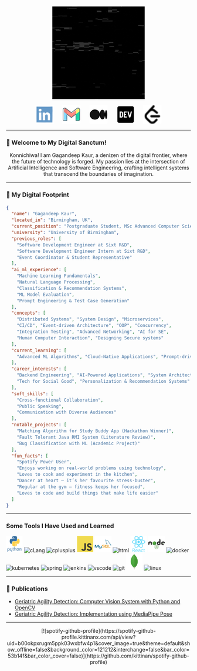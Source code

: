 <p align="center">
  <img src="assets/Intro.gif" alt="Introduction" width="50%" style="max-width: 50%; display: inline-block;">
</p>

<p align="center">
<a href="https://www.linkedin.com/in/gagandeep-kaur-a56167197" style="text-decoration: none;">
  <img height="50" src="assets/LinkedIn.png" alt="LinkedIn Profile"/>
</a>
&nbsp;&nbsp;&nbsp;&nbsp; <!-- Adds four non-breaking spaces for spacing -->
<a href="mailto:gagankaur1709@gmail.com" style="text-decoration: none;">
  <img height="50" src="assets/email.png" alt="Email Me"/>
</a>
&nbsp;&nbsp;&nbsp;&nbsp;
<a href="https://medium.com/the-sixt-india-blog/introduction-to-test-containers-the-beginners-guide-dd1760f918a2" style="text-decoration: none;">
  <img height="50" src="assets/medium.png" alt="Medium Blog"/>
</a>
&nbsp;&nbsp;&nbsp;&nbsp;
<a href="https://devpost.com/gagankaur1709" style="text-decoration: none;">
  <img height="50" src="assets/dev.png" alt="Devpost Profile"/>
</a>
&nbsp;&nbsp;&nbsp;&nbsp;
<a href="https://leetcode.com/u/gaganKaur/" style="text-decoration: none;">
  <img height="50" src="assets/Leetcode.png" alt="LeetCode Profile"/>
</a>
</p>
<hr>

### 🚀 Welcome to My Digital Sanctum!
<p align="center">Konnichiwa! I am Gagandeep Kaur, a denizen of the digital frontier, where the future of technology is forged. My passion lies at the intersection of Artificial Intelligence and Software Engineering, crafting intelligent systems that transcend the boundaries of imagination.</p>

--- 

### 🧠 My Digital Footprint

```json
{
  "name": "Gagandeep Kaur",
  "located_in": "Birmingham, UK",
  "current_position": "Postgraduate Student, MSc Advanced Computer Science",
  "university": "University of Birmingham",
  "previous_roles": [
    "Software Development Engineer at Sixt R&D",
    "Software Development Engineer Intern at Sixt R&D",
    "Event Coordinator & Student Representative"
  ],
  "ai_ml_experience": [
    "Machine Learning Fundamentals",
    "Natural Language Processing",
    "Classification & Recommendation Systems",
    "ML Model Evaluation",
    "Prompt Engineering & Test Case Generation"
  ],
  "concepts": [
    "Distributed Systems", "System Design", "Microservices",
    "CI/CD", "Event-driven Architecture", "OOP", "Concurrency", 
    "Integration Testing", "Advanced Networking", "AI for SE",
    "Human Computer Interaction", "Designing Secure systems"
  ],
  "current_learning": [
    "Advanced ML Algorithms", "Cloud-Native Applications", "Prompt-driven Software Testing"
  ],
  "career_interests": [
    "Backend Engineering", "AI-Powered Applications", "System Architecture",
    "Tech for Social Good", "Personalization & Recommendation Systems"
  ],
  "soft_skills": [
    "Cross-functional Collaboration",
    "Public Speaking",
    "Communication with Diverse Audiences"
  ],
  "notable_projects": [
    "Matching Algorithm for Study Buddy App (Hackathon Winner)",
    "Fault Tolerant Java RMI System (Literature Review)",
    "Bug Classification with ML (Academic Project)"
  ],
  "fun_facts": [
    "Spotify Power User",
    "Enjoys working on real-world problems using technology",
    "Loves to cook and experiment in the kitchen",
    "Dancer at heart – it’s her favourite stress-buster",
    "Regular at the gym – fitness keeps her focused",
    "Loves to code and build things that make life easier"
  ]
}

```
<hr>

### Some Tools I Have Used and Learned
<p align="left">
<img src="https://raw.githubusercontent.com/devicons/devicon/master/icons/python/python-original-wordmark.svg" alt="python" width="45" height="45"/>
<img src="https://cdn.jsdelivr.net/gh/devicons/devicon@latest/icons/java/java-original.svg" alt="cLang" width="45" height="45"/>
<img src="https://cdn.jsdelivr.net/gh/devicons/devicon/icons/cplusplus/cplusplus-original.svg" alt="cplusplus" width="45" height="45"/>
<img src="https://raw.githubusercontent.com/devicons/devicon/master/icons/javascript/javascript-original.svg" alt="javascript" width="45" height="45" />
<img src="https://raw.githubusercontent.com/devicons/devicon/master/icons/mysql/mysql-original-wordmark.svg" alt="mysql" width="45" height="45" />
<img src="https://cdn.jsdelivr.net/gh/devicons/devicon/icons/html5/html5-original.svg" alt="html" width="45" height="45"/>

<img src="https://raw.githubusercontent.com/devicons/devicon/master/icons/react/react-original-wordmark.svg" alt="react" width="45" height="45" />
<img src="https://raw.githubusercontent.com/devicons/devicon/master/icons/nodejs/nodejs-original-wordmark.svg" alt="nodejs" width="45" height="45" />
<img src="https://cdn.jsdelivr.net/gh/devicons/devicon/icons/docker/docker-original.svg" alt="docker" width="45" height="45"/>
<img src="https://cdn.jsdelivr.net/gh/devicons/devicon/icons/kubernetes/kubernetes-plain.svg" alt="kubernetes" width="45" height="45"/>
<img src="https://cdn.jsdelivr.net/gh/devicons/devicon@latest/icons/spring/spring-original.svg" alt="spring" width="45" height="45" />
<img src="https://cdn.jsdelivr.net/gh/devicons/devicon@latest/icons/jenkins/jenkins-original.svg" alt="jenkins" width="45" height="45"/>

<img src="https://cdn.jsdelivr.net/gh/devicons/devicon/icons/vscode/vscode-original.svg" alt="vscode" width="45" height="45"/>
<img src="https://cdn.jsdelivr.net/gh/devicons/devicon/icons/git/git-original.svg" alt="git" width="45" height="45"/>
<img src="https://raw.githubusercontent.com/devicons/devicon/master/icons/mongodb/mongodb-original.svg" alt="mongodb" width="45" height="45" />
<img src="https://cdn.jsdelivr.net/gh/devicons/devicon/icons/linux/linux-original.svg" alt="linux" width="45" height="45"/>
</p>

<hr>

### 📝 Publications
* [Geriatric Agility Detection: Computer Vision System with Python and OpenCV](https://journals.ijramt.com/index.php/ijramt/article/view/1957)
* [Geriatric Agility Detection: Implementation using MediaPipe Pose](https://journals.ijramt.com/index.php/ijramt/article/view/2223)

<hr>
<p align="center">
[![spotify-github-profile](https://spotify-github-profile.kittinanx.com/api/view?uid=b00okpxrugm5ppk03wxbfw4p1&cover_image=true&theme=default&show_offline=false&background_color=121212&interchange=false&bar_color=53b14f&bar_color_cover=false)](https://github.com/kittinan/spotify-github-profile)
</p>
